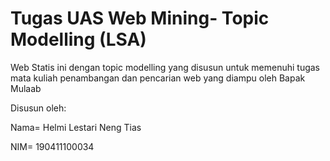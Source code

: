 # Tugas UAS Web Mining- Topic Modelling (LSA)

Web  Statis ini dengan topic modelling yang disusun untuk memenuhi tugas mata kuliah penambangan dan pencarian web yang diampu oleh Bapak Mulaab

Disusun oleh:

Nama= Helmi Lestari Neng Tias

NIM= 190411100034





